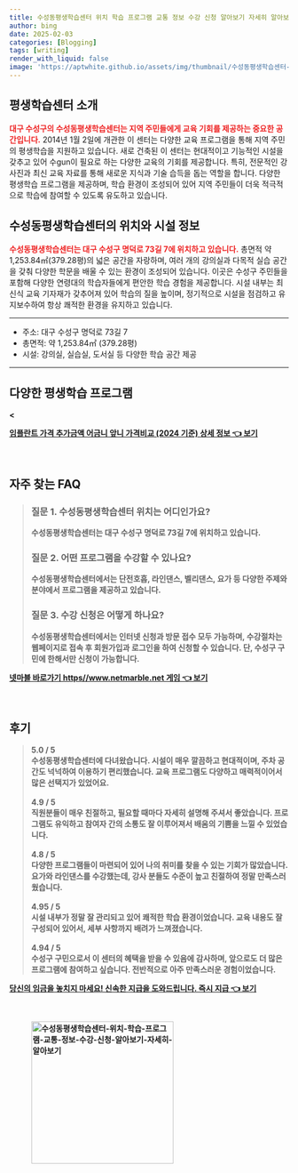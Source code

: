 ```yaml
---
title: 수성동평생학습센터 위치 학습 프로그램 교통 정보 수강 신청 알아보기 자세히 알아보기
author: bing
date: 2025-02-03
categories: [Blogging]
tags: [writing]
render_with_liquid: false
image: 'https://aptwhite.github.io/assets/img/thumbnail/수성동평생학습센터-위치-학습-프로그램-교통-정보-수강-신청-알아보기-자세히-알아보기.webp'
---
```



<h2 id='평생학습센터_소개'>평생학습센터 소개</h2>

<p><b><span style="color: #ee2323;">대구 수성구의 수성동평생학습센터는 지역 주민들에게 교육 기회를 제공하는 중요한 공간입니다.</span></b> 2014년 1월 2일에 개관한 이 센터는 다양한 교육 프로그램을 통해 지역 주민의 평생학습을 지원하고 있습니다. 새로 건축된 이 센터는 현대적이고 기능적인 시설을 갖추고 있어 수gun이 필요로 하는 다양한 교육의 기회를 제공합니다. 특히, 전문적인 강사진과 최신 교육 자료를 통해 새로운 지식과 기술 습득을 돕는 역할을 합니다. 다양한 평생학습 프로그램을 제공하며, 학습 환경이 조성되어 있어 지역 주민들이 더욱 적극적으로 학습에 참여할 수 있도록 유도하고 있습니다.</p>

<h2 id='위치와_시설_정보'>수성동평생학습센터의 위치와 시설 정보</h2>

<p><b><span style="color: #ee2323;">수성동평생학습센터는 대구 수성구 명덕로 73길 7에 위치하고 있습니다.</span></b> 총면적 약 1,253.84㎡(379.28평)의 넓은 공간을 자랑하며, 여러 개의 강의실과 다목적 실습 공간을 갖춰 다양한 학문을 배울 수 있는 환경이 조성되어 있습니다. 이곳은 수성구 주민들을 포함해 다양한 연령대의 학습자들에게 편안한 학습 경험을 제공합니다. 시설 내부는 최신식 교육 기자재가 갖추어져 있어 학습의 질을 높이며, 정기적으로 시설을 점검하고 유지보수하여 항상 쾌적한 환경을 유지하고 있습니다.</p>

<hr />

<ul>
    <li>주소: 대구 수성구 명덕로 73길 7</li>
    <li>총면적: 약 1,253.84㎡ (379.28평)</li>
    <li>시설: 강의실, 실습실, 도서실 등 다양한 학습 공간 제공</li>
</ul>

<hr />

<h2 id='다양한_프로그램_제공'>다양한 평생학습 프로그램</h2>

<p><p><b>&lt;</p>
<p><a class="click-button" title="임플란트 가격 추가금액 어금니 앞니 가격비교 (2024 기준) 상세 정보" href="https://aptwhite.github.io/posts/%EC%9E%84%ED%94%8C%EB%9E%80%ED%8A%B8-%EA%B0%80%EA%B2%A9-%EC%B6%94%EA%B0%80%EA%B8%88%EC%95%A1-%EC%96%B4%EA%B8%88%EB%8B%88-%EC%95%9E%EB%8B%88-%EA%B0%80%EA%B2%A9%EB%B9%84%EA%B5%90-(2024-%EA%B8%B0%EC%A4%80)-%EC%83%81%EC%84%B8-%EC%A0%95%EB%B3%B4/" rel="dofollow">임플란트 가격 추가금액 어금니 앞니 가격비교 (2024 기준) 상세 정보 👈 보기</a></p><br>
<h2 id='자주_찾는_FAQ'>자주 찾는 FAQ</h2>
<div itemscope="" itemtype="https://schema.org/FAQPage"> 
<blockquote> 
<div itemscope="" itemprop="mainEntity" itemtype="https://schema.org/Question"> 
<h3 itemprop="name">질문 1. 수성동평생학습센터 위치는 어디인가요?</h3> 
<div itemscope="" itemprop="acceptedAnswer" itemtype="https://schema.org/Answer"> 
<span itemprop="text"> 
<p>수성동평생학습센터는 대구 수성구 명덕로 73길 7에 위치하고 있습니다.</p> 
</span> 
</div> 
</div> 
<div itemscope="" itemprop="mainEntity" itemtype="https://schema.org/Question"> 
<h3 itemprop="name">질문 2. 어떤 프로그램을 수강할 수 있나요?</h3> 
<div itemscope="" itemprop="acceptedAnswer" itemtype="https://schema.org/Answer"> 
<span itemprop="text"> 
<p>수성동평생학습센터에서는 단전호흡, 라인댄스, 벨리댄스, 요가 등 다양한 주제와 분야에서 프로그램을 제공하고 있습니다.</p> 
</span> 
</div> 
</div> 
<div itemscope="" itemprop="mainEntity" itemtype="https://schema.org/Question"> 
<h3 itemprop="name">질문 3. 수강 신청은 어떻게 하나요?</h3> 
<div itemscope="" itemprop="acceptedAnswer" itemtype="https://schema.org/Answer"> 
<span itemprop="text"> 
<p>수성동평생학습센터에서는 인터넷 신청과 방문 접수 모두 가능하며, 수강절차는 웹페이지로 접속 후 회원가입과 로그인을 하여 신청할 수 있습니다. 단, 수성구 구민에 한해서만 신청이 가능합니다.</p> 
</span> 
</div> 
</div> 
</blockquote> 
</div>
<p><a class="click-button" title="넷마블 바로가기 https//www.netmarble.net 게임" href="https://aptwhite.github.io/posts/%EB%84%B7%EB%A7%88%EB%B8%94-%EB%B0%94%EB%A1%9C%EA%B0%80%EA%B8%B0-httpswww.netmarble.net-%EA%B2%8C%EC%9E%84/" rel="dofollow">넷마블 바로가기 https//www.netmarble.net 게임 👈 보기</a></p><br>
<h2 id='후기'>후기</h2>
<div itemscope itemtype="https://schema.org/Product">
  <blockquote>
  <div itemprop="review" itemscope itemtype="https://schema.org/Review">
      <div itemprop="reviewRating" itemscope itemtype="https://schema.org/Rating"> <span itemprop="ratingValue">5.0</span> / <span itemprop="bestRating">5</span> </div>
      <span itemprop="reviewBody">수성동평생학습센터에 다녀왔습니다. 시설이 매우 깔끔하고 현대적이며, 주차 공간도 넉넉하여 이용하기 편리했습니다. 교육 프로그램도 다양하고 매력적이어서 많은 선택지가 있었어요.</span>
  </div>
  <br>
  <div itemprop="review" itemscope itemtype="https://schema.org/Review">
      <div itemprop="reviewRating" itemscope itemtype="https://schema.org/Rating"> <span itemprop="ratingValue">4.9</span> / <span itemprop="bestRating">5</span> </div>
      <span itemprop="reviewBody">직원분들이 매우 친절하고, 필요할 때마다 자세히 설명해 주셔서 좋았습니다. 프로그램도 유익하고 참여자 간의 소통도 잘 이루어져서 배움의 기쁨을 느낄 수 있었습니다.</span>
  </div>
  <br>
  <div itemprop="review" itemscope itemtype="https://schema.org/Review">
      <div itemprop="reviewRating" itemscope itemtype="https://schema.org/Rating"> <span itemprop="ratingValue">4.8</span> / <span itemprop="bestRating">5</span> </div>
      <span itemprop="reviewBody">다양한 프로그램들이 마련되어 있어 나의 취미를 찾을 수 있는 기회가 많았습니다. 요가와 라인댄스를 수강했는데, 강사 분들도 수준이 높고 친절하여 정말 만족스러웠습니다.</span>
  </div>
  <br>
  <div itemprop="review" itemscope itemtype="https://schema.org/Review">
      <div itemprop="reviewRating" itemscope itemtype="https://schema.org/Rating"> <span itemprop="ratingValue">4.95</span> / <span itemprop="bestRating">5</span> </div>
      <span itemprop="reviewBody">시설 내부가 정말 잘 관리되고 있어 쾌적한 학습 환경이었습니다. 교육 내용도 잘 구성되어 있어서, 세부 사항까지 배려가 느껴졌습니다.</span>
  </div>
  <br>
  <div itemprop="review" itemscope itemtype="https://schema.org/Review">
      <div itemprop="reviewRating" itemscope itemtype="https://schema.org/Rating"> <span itemprop="ratingValue">4.94</span> / <span itemprop="bestRating">5</span> </div>
      <span itemprop="reviewBody">수성구 구민으로서 이 센터의 혜택을 받을 수 있음에 감사하며, 앞으로도 더 많은 프로그램에 참여하고 싶습니다. 전반적으로 아주 만족스러운 경험이었습니다.</span>
  </div>
  </blockquote>
</div>
<p><a class="click-button" title="당신의 임금을 놓치지 마세요! 신속한 지급을 도와드립니다. 즉시 지급" href="https://aptwhite.github.io/posts/%EB%8B%B9%EC%8B%A0%EC%9D%98-%EC%9E%84%EA%B8%88%EC%9D%84-%EB%86%93%EC%B9%98%EC%A7%80-%EB%A7%88%EC%84%B8%EC%9A%94!-%EC%8B%A0%EC%86%8D%ED%95%9C-%EC%A7%80%EA%B8%89%EC%9D%84-%EB%8F%84%EC%99%80%EB%93%9C%EB%A6%BD%EB%8B%88%EB%8B%A4.-%EC%A6%89%EC%8B%9C-%EC%A7%80%EA%B8%89/" rel="dofollow">당신의 임금을 놓치지 마세요! 신속한 지급을 도와드립니다. 즉시 지급 👈 보기</a></p><br>
<figure class="image"><img src="https://aptwhite.github.io/assets/img/thumbnail/수성동평생학습센터-위치-학습-프로그램-교통-정보-수강-신청-알아보기-자세히-알아보기.webp" alt="수성동평생학습센터-위치-학습-프로그램-교통-정보-수강-신청-알아보기-자세히-알아보기" width="256" height="256"></figure>